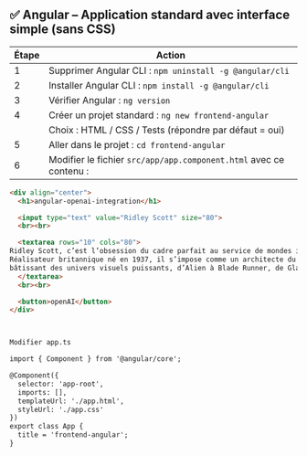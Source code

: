 ## ✅ Angular – Application standard avec interface simple (sans CSS)

| Étape | Action                                                                                          |
|-------|-------------------------------------------------------------------------------------------------|
| 1     | Supprimer Angular CLI : `npm uninstall -g @angular/cli`                                        |
| 2     | Installer Angular CLI : `npm install -g @angular/cli`                                          |
| 3     | Vérifier Angular : `ng version`                                                                |
| 4     | Créer un projet standard : `ng new frontend-angular`                                           |
|       | Choix : HTML / CSS / Tests (répondre par défaut = oui)                                         |
| 5     | Aller dans le projet : `cd frontend-angular`                                                   |
| 6     | Modifier le fichier `src/app/app.component.html` avec ce contenu :                             |

```html
<div align="center">
  <h1>angular-openai-integration</h1>

  <input type="text" value="Ridley Scott" size="80">
  <br><br>

  <textarea rows="10" cols="80">
Ridley Scott, c’est l’obsession du cadre parfait au service de mondes inoubliables.
Réalisateur britannique né en 1937, il s’impose comme un architecte du cinéma,
bâtissant des univers visuels puissants, d’Alien à Blade Runner, de Gladiator à The Martian.
  </textarea>
  <br><br>

  <button>openAI</button>
</div>



Modifier app.ts

import { Component } from '@angular/core';

@Component({
  selector: 'app-root',
  imports: [],
  templateUrl: './app.html',
  styleUrl: './app.css'
})
export class App {
  title = 'frontend-angular';
}

